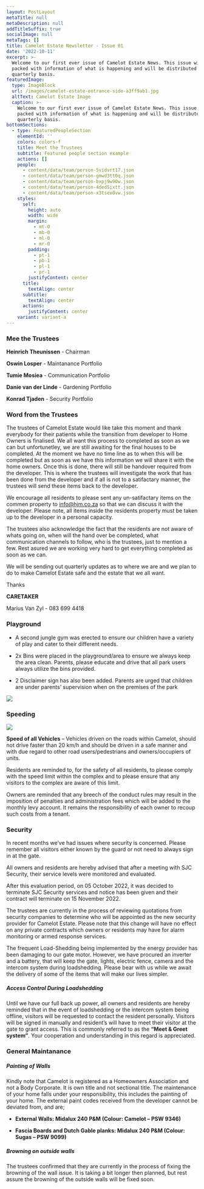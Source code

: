 ```yaml
---
layout: PostLayout
metaTitle: null
metaDescription: null
addTitleSuffix: true
socialImage: null
metaTags: []
title: Camelot Estate Newsletter - Issue 01
date: '2022-10-11'
excerpt: >-
  Welcome to our first ever issue of Camelot Estate News. This issue will be
  packed with information of what is happening and will be distributed on a
  quarterly basis.
featuredImage:
  type: ImageBlock
  url: /images/camelot-estate-entrance-side-a3ff9ab1.jpg
  altText: Camelot Estate Image
  caption: >-
    Welcome to our first ever issue of Camelot Estate News. This issue will be
    packed with information of what is happening and will be distributed on a
    quarterly basis.
bottomSections:
  - type: FeaturedPeopleSection
    elementId: ''
    colors: colors-f
    title: Meet the Trustees
    subtitle: Featured people section example
    actions: []
    people:
      - content/data/team/person-5vidvrt17.json
      - content/data/team/person-gmwd3tt0q.json
      - content/data/team/person-bxpj9w90w.json
      - content/data/team/person-4ded5ixtt.json
      - content/data/team/person-x3tsex0vw.json
    styles:
      self:
        height: auto
        width: wide
        margin:
          - mt-0
          - mb-0
          - ml-0
          - mr-0
        padding:
          - pt-1
          - pb-1
          - pl-1
          - pr-1
        justifyContent: center
      title:
        textAlign: center
      subtitle:
        textAlign: center
      actions:
        justifyContent: center
    variant: variant-a
---
```

### **Mee the Trustees**

**Heinrich Theunissen** - Chairman

**Oswin Losper** - Maintanance Portfolio

**Tumie Mosiea** - Communication Portfolio

**Danie van der Linde** - Gardening Portfolio

**Konrad Tjaden** - Security Portfolio

### **Word from the Trustees**

The trustees of Camelot Estate would like take this moment and thank everybody for their patients while the transition from developer to Home Owners is finalised. We all want this process to completed as soon as we can but unfortunetley, we are still awaiting for the final houses to be completed. At the moment we have no time line as to when this will be completed but as soon as we have this information we will share it with the home owners. Once this is done, there will still be handover required from the developer. This is where the trustees will investigate the work that has been done from the developer and if all is not to a satifactary manner, the trustees will send these items back to the developer.

We encourage all residents to please sent any un-satifactary items on the commen property to info@hjm.co.za so that we can discuss it with the developer. Please note, all items inside the residents property must be taken up to the developer in a personal capacity.

The trustees also acknowledge the fact that the residents are not aware of whats going on, when will the hand over be completed, what communication channels to follow, who is the trustees, just to mention a few. Rest asured we are working very hard to get everything completed as soon as we can.

We will be sending out quarterly updates as to where we are and we plan to do to make Camelot Estate safe and the estate that we all want.

Thanks

**CARETAKER**

Marius Van Zyl - 083 699 4418

### **Playground**

*   A second jungle gym was erected to ensure our children have a variety of play and cater to their different needs.

<!---->

*   2x Bins were placed in the playground/area to ensure we always keep the area clean. Parents, please educate and drive that all park users always utilize the bins provided.

<!---->

*   2 Disclaimer sign has also been added. Parents are urged that
    children are under parents’ supervision when on the premises of the park

![](/images/park%20newsleter.jpg)

### **Speeding**

![](/images/20-a5bd831b.jpg)

**Speed of all Vehicles** – Vehicles driven on the roads within Camelot, should not drive faster than 20 km/h and should be driven in a safe manner and with due regard to other road users/pedestrians and owners/occupiers of units.

Residents are reminded to, for the safety of all residents, to please comply with the speed limit within the complex and to please ensure that any visitors to the complex are aware of this limit.

Owners are reminded that any breech of the conduct rules may result in the imposition of penalties and administration fees which will be added to the monthly levy account. It remains the responsibility of each owner to recoup such costs from a tenant.

### **Security**

In recent months we’ve had issues where security is concerned. Please remember all visitors either known by the guard or not need to always sign in at the gate.

All owners and residents are hereby advised that after a meeting with SJC Security, their service levels were monitored and evaluated.

After this evaluation period, on 05 October 2022, it was decided to terminate SJC Security services and notice has been given and their contract will terminate on 15 November 2022.

The trustees are currently in the process of reviewing quotations from security companies to determine who will be appointed as the new security provider for Camelot Estate. Please note that this change will have no effect on any private contracts which owners or residents may have for alarm monitoring or armed response services.

The frequent Load-Shedding being implemented by the energy provider has been damaging to our gate motor. However, we have procured an inverter and a battery, that will keep the gate, lights, electric fence, camera and the intercom system during loadshedding. Please bear with us while we await the delivery of some of the items that will make our lives simpler.

##### **Access Control During Loadshedding**

Until we have our full back up power, all owners and residents are hereby reminded that in the event of loadshedding or the intercomsystem being offline, visitors will be requested to contact the resident personally. Visitors willbe signed in manually and resident’s will have to meet their visitor at the gate to grant access.This is commonly referred to as the **“Meet & Greet system”**.Your cooperation and understanding in this regard is appreciated.

### **General Maintanance**

##### **Painting of Walls**

Kindly note that Camelot is registered as a Homeowners Association and not a Body Corporate. It is own title and not sectional title. The maintenance of your home falls under your responsibility, this includes the painting of your home. The external paint codes received from the developer cannot be deviated from, and are;

*   **External Walls: Midalux 240 P\&M (Colour: Camelot – PSW 9346)**

*   **Fascia Boards and Dutch Gable planks: Midalux 240 P\&M (Colour: Sugas – PSW 9099)**

##### **Browning on outside walls**

The trustees confirmed that they are currently in the process of fixing the browning of the wall issue. It is taking a bit longer then planned, but rest assure the browning of the outside walls will be fixed soon.
